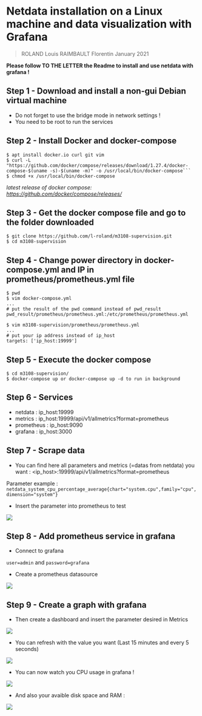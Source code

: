 # Netdata installation on a Linux machine and data visualization with Grafana

> ROLAND Louis
> RAIMBAULT Florentin
> January 2021

**Please follow TO THE LETTER the Readme to install and use netdata with grafana !**

## Step 1 - Download and install a non-gui Debian virtual machine 

- Do not forget to use the bridge mode in network settings ! 
- You need to be root to run the services

## Step 2 - Install Docker and docker-compose

```
$ apt install docker.io curl git vim
$ curl -L "https://github.com/docker/compose/releases/download/1.27.4/docker-compose-$(uname -s)-$(uname -m)" -o /usr/local/bin/docker-compose```
$ chmod +x /usr/local/bin/docker-compose
```
*latest release of docker compose: https://github.com/docker/compose/releases/*

## Step 3 - Get the docker compose file and go to the folder downloaded

```
$ git clone https://github.com/l-roland/m3108-supervision.git
$ cd m3108-supervision
```

## Step 4 - Change power directory in docker-compose.yml and IP in prometheus/prometheus.yml file

```
$ pwd
$ vim docker-compose.yml
...
# put the result of the pwd command instead of pwd_result
pwd_result/prometheus/prometheus.yml:/etc/prometheus/prometheus.yml
```

```
$ vim m3108-supervision/prometheus/prometheus.yml
...
# put your ip address instead of ip_host
targets: ['ip_host:19999'] 
```

## Step 5 - Execute the docker compose

```
$ cd m3108-supervision/
$ docker-compose up or docker-compose up -d to run in background
```

## Step 6 - Services

- netdata : ip_host:19999
- metrics : ip_host:19999/api/v1/allmetrics?format=prometheus
- prometheus : ip_host:9090
- grafana : ip_host:3000

## Step 7 - Scrape data

- You can find here all parameters and metrics (=datas from netdata) you want : <ip_host>:19999/api/v1/allmetrics?format=prometheus

Parameter example : ```netdata_system_cpu_percentage_average{chart="system.cpu",family="cpu",dimension="system"}```

- Insert the parameter into prometheus to test

![](https://i.imgur.com/bsBU0d4.png)

## Step 8 - Add prometheus service in grafana

- Connect to grafana

```user=admin``` and ```password=grafana```

- Create a prometheus datasource

![](https://i.imgur.com/MSlxMPr.png)

## Step 9 - Create a graph with grafana

- Then create a dashboard and insert the parameter desired in Metrics

![](https://i.imgur.com/BX4NUVI.png)

- You can refresh with the value you want (Last 15 minutes and every 5 seconds)

![](https://i.imgur.com/FZo3uRQ.png)

- You can now watch you CPU usage in grafana !

![](https://i.imgur.com/UwN5vet.png)

- And also your avaible disk space and RAM : 

![](https://imgur.com/8sDC0V8.png)
